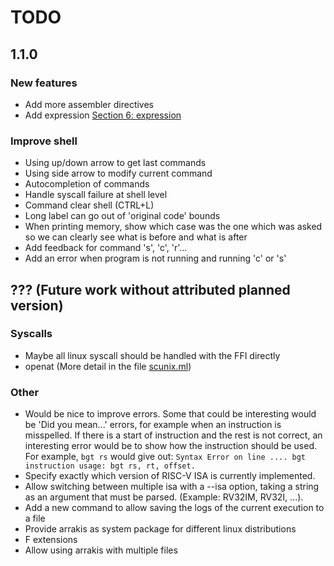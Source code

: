 # TODO

## 1.1.0

### New features

* Add more assembler directives
* Add expression [Section 6: expression](https://sourceware.org/binutils/docs-2.42/as.pdf)

### Improve shell

* Using up/down arrow to get last commands
* Using side arrow to modify current command
* Autocompletion of commands
* Handle syscall failure at shell level
* Command clear shell (CTRL+L)
* Long label can go out of 'original code' bounds
* When printing memory, show which case was the one which was asked so we can
  clearly see what is before and what is after
* Add feedback for command 's', 'c', 'r'...
* Add an error when program is not running and running 'c' or 's'

## ??? (Future work without attributed planned version)

### Syscalls

* Maybe all linux syscall should be handled with the FFI directly
* openat (More detail in the file [scunix.ml](./arrakis/lib/syscall/scunix.ml))

### Other

* Would be nice to improve errors.
  Some that could be interesting would be 'Did you mean...' errors, for example
  when an instruction is misspelled.
  If there is a start of instruction and the rest is not correct, an interesting
  error would be to show how the instruction should be used.
  For example, ``bgt rs`` would give out:
  ``Syntax Error on line .... bgt instruction usage: bgt rs, rt, offset.``
* Specify exactly which version of RISC-V ISA is currently implemented.
* Allow switching between multiple isa with a --isa option, taking a string as
  an argument that must be parsed. (Example: RV32IM, RV32I, ...).
* Add a new command to allow saving the logs of the current execution to a file
* Provide arrakis as system package for different linux distributions
* F extensions
* Allow using arrakis with multiple files

